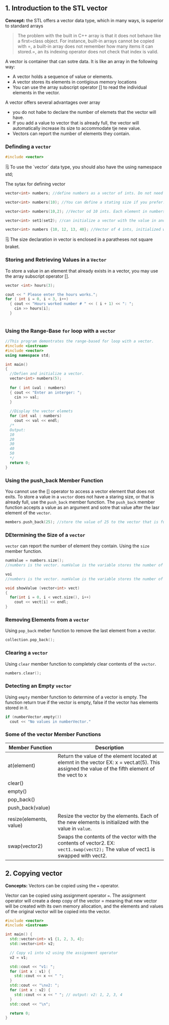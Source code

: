 ## 1. Introduction to the STL vector 
**Cencept:** the STL offers a vector data type, which in many ways, is superior to standard arrays 

> The problem with the built in C++ array is that it does not behave like a first=class object. For instance, built-in arrays cannot be copied with =, a built-in array does not remember how many items it can stored.=, an its indexing operator does not check that index is valid. 

A vector is container that can sotre data. It is like an array in the following way: 
- A vector holds a sequence of value or elements.
- A vector stores its elements in contigious memory locations
- You can use the array subscript operator [] to read the individual elements in the vector.

A vector offers several advantages over array 
- you do not habe to declare the number of elemets that the vector will have. 
- If you add a value to vector that is already full, the vector will automatically increase its size to accommodate tje new value. 
- Vectors can report the number of elements they contain. 

### Definding a `vector`
```cpp 
#include <vector>
```
<aside>
🗒️ To use the `vector` data type, you should also have the using namespace std;

</aside>

The sytax for defining vector 
```cpp 
vector<int> numbers; //define numbers as a vector of ints. Do not need to define the size of an vectors since it expands itself when the vector are full. 

vector<int> numbers(10); //You can define a stating size if you prefer.

vector<int> numbers(10,2); //Vector od 10 ints. Each element in numbers is initialize to the value 2

vector<int> set1(set2); //can initialize a vector with the value in another vector. Set2 will be a copy of set1

vector<int> numbers {10, 12, 13, 40}; //Vector of 4 ints, initialized with the value 10,12, 14, 40.
```

<aside>
🗒️ The size declaration in vector is enclosed in a paratheses not square braket.
</aside>

### Storing and Retrieving Values in a `Vector`
To store a value in an element that already exists in a vector, you may use the array subscript operator []. 
```cpp
vector <int> hours(3); 

cout << " Please enter the hours works."; 
for ( int i = 0, i < 3, i++)
  { cout << "Hours worked number # " << ( i + 1) << ": "; 
    cin >> hours[i];
  }
  
```
### Using the Range-Base `for` loop with a `vector`
```cpp
//This program demontrates the range-based for loop with a vector.
#include <iostream>
#include <vector> 
using namespace std; 

int main()
{
  //Defien and initialize a vector.
  vector<int> numbers(5);
  
  for ( int &val : numbers)
  { cout << "Enter an interger: "; 
    cin >> val; 
  }
  
  //Display the vector elemets
  for (int val : numbers)
    cout << val << endl; 
  /*
  Output: 
  10
  20
  30
  40
  50
  */
  return 0; 
}
```
### Using the push_back Member Function 
You cannot use the [] operator to access a vector element that does not exits. To store a value in a `vector` does not have a staring size, or that is already full, use the `push_back` member function. The `push_back` member function accepts a value as an argument and sotre that value after the lasr element of the `vector`.

```cpp
members.push_back(25); //store the value of 25 to the vector that is fulled or does not have size declaration. 
```

### DEtermining the Size of a `vector`
`vector` can report the number of element they contain. Using the `size` member function. 
```cpp
numValue = numbers.size();
//numbers is the vector. numValue is the variable stores the number of element in the vector numbers

voi 
//numbers is the vector. numValue is the variable stores the number of element in the vector number

void showValue (vector<int> vect)
{
  for(int i = 0, i < vect.size(), i++)
    cout << vect[i] << endl; 
}
```
### Removing Elements from a `vector`
Using `pop_back` meber function to remove the last element from a vector. 
```cpp
collection.pop_back(); 
```
### Clearing a `vector`
Using `clear` member function to completely clear contents of the `vector`.
```cpp
numbers.clear(); 
```

### Detecting an Empty `vector`
Using `empty` member function to determine of a vector is empty. The function return true if the vector is empty, false if the vector has elements stored in it. 
```cpp
if (numberVector.empty())
  cout << "No values in numberVector."
```
### Some of the vector Member Functions
|Member Function | Description |
| --- | --- |
|at(element) | Return the value of the element located at elemnt in the vector EX: x = vect.at(5). This assigned the value of the fifth element of the vect to x|
| clear()| |
| empty() | |
| pop_back() | |
| push_back(value)| |
| resize(elements, value) | Resize the vector by the elements. Each of the new elements is initialized with the value in `value`.|
| swap(vector2) | Swaps the contents of the vector with the contents of vector2. EX: `vect1.swap(vect2);` The value of vect1 is swapped with vect2.|

## 2. Copying vector 
**Concepts:** Vectors can be copied using the `=` operator. 

Vector can be copied using assignment operator `=`. The assignment operator will create a deep copy of the vector = meaning that new vector will be created with its own memory allocation, and the elements and values of the original vector will be copied into the vector. 
```cpp
#include <vector>
#include <iostream>

int main() {
  std::vector<int> v1 {1, 2, 3, 4};
  std::vector<int> v2;

  // Copy v1 into v2 using the assignment operator
  v2 = v1;

  std::cout << "v1: ";
  for (int x : v1) {
    std::cout << x << " ";
  }
  std::cout << "\nv2: ";
  for (int x : v2) {
    std::cout << x << " "; // output: v2: 1, 2, 3, 4
  }
  std::cout << "\n";

  return 0;
}
```
